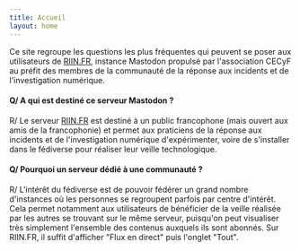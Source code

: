 ```yaml
---
title: Accueil
layout: home
---
```


Ce site regroupe les questions les plus fréquentes qui peuvent se poser aux utilisateurs de [RIIN.FR](https://riin.fr), instance Mastodon propulsé par l'association CECyF au préfit des membres de la communauté de la réponse aux incidents et de l'investigation numérique.

#### Q/ A qui est destiné ce serveur Mastodon ?

R/ Le serveur [RIIN.FR](https://riin.fr) est destiné à un public francophone (mais ouvert aux amis de la francophonie) et permet aux praticiens de la réponse aux incidents et de l'investigation numérique d'expérimenter, voire de s'installer dans le fédiverse pour réaliser leur veille technologique.

#### Q/ Pourquoi un serveur dédié à une communauté ?

R/ L'intérêt du fédiverse est de pouvoir fédérer un grand nombre d'instances où les personnes se regroupent parfois par centre d'intérêt. Cela permet notamment aux utilisateurs de bénéficier de la veille réalisée par les autres se trouvant sur le même serveur, puisqu'on peut visualiser très simplement l'ensemble des contenus auxquels ils sont abonnés. Sur RIIN.FR, il suffit d'afficher "Flux en direct" puis l'onglet "Tout". 

